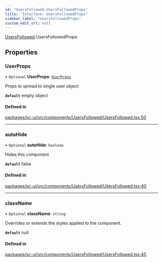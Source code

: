 ```yaml
---
id: "UsersFollowed.UsersFollowedProps"
title: "Interface: UsersFollowedProps"
sidebar_label: "UsersFollowedProps"
custom_edit_url: null
---
```


[UsersFollowed](../modules/UsersFollowed).UsersFollowedProps

## Properties

### UserProps

• `Optional` **UserProps**: [`UserProps`](User.UserProps)

Props to spread to single user object

**`default`** empty object

#### Defined in

[packages/sc-ui/src/components/UsersFollowed/UsersFollowed.tsx:50](https://github.com/selfcommunity/community-ui/blob/7f26f69/packages/sc-ui/src/components/UsersFollowed/UsersFollowed.tsx#L50)

___

### autoHide

• `Optional` **autoHide**: `boolean`

Hides this component

**`default`** false

#### Defined in

[packages/sc-ui/src/components/UsersFollowed/UsersFollowed.tsx:40](https://github.com/selfcommunity/community-ui/blob/7f26f69/packages/sc-ui/src/components/UsersFollowed/UsersFollowed.tsx#L40)

___

### className

• `Optional` **className**: `string`

Overrides or extends the styles applied to the component.

**`default`** null

#### Defined in

[packages/sc-ui/src/components/UsersFollowed/UsersFollowed.tsx:45](https://github.com/selfcommunity/community-ui/blob/7f26f69/packages/sc-ui/src/components/UsersFollowed/UsersFollowed.tsx#L45)
